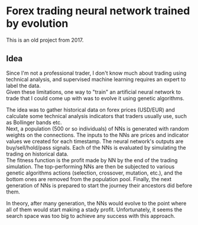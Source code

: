 # Forex trading neural network trained by evolution

This is an old project from 2017.<br/>

## Idea
Since I'm not a professional trader, I don't know much about trading
using technical analysis, and supervised machine learning requires
an expert to label the data. <br/>
Given these limitations, one way to "train" an artificial neural network to trade
that I could come up with was to evolve it using genetic algorithms.<br/>

The idea was to gather historical data on forex prices (USD/EUR) and
calculate some technical analysis indicators that traders usually use, such
as Bollinger bands etc.<br/>
Next, a population (500 or so individuals) of NNs is generated with random weights
on the connections. The inputs to the NNs are prices and indicator values we created for each
timestamp. The neural network's outputs are buy/sell/hold/pass signals. Each of the NNs is evaluated by simulating the trading on historical data.<br>
The fitness function is the profit made by NN by the end of the trading simulation.
The top-performing NNs are then be subjected to various genetic algorithms actions (selection,
crossover, mutation, etc.), and the bottom ones are removed from the population pool. Finally,
the next generation of NNs is prepared to start the journey their ancestors did before them.<br/>

In theory, after many generation, the NNs would evolve to the point where all of them would
start making a stady profit.
Unfortunately, it seems the search space was too big to achieve any success with this approach.
